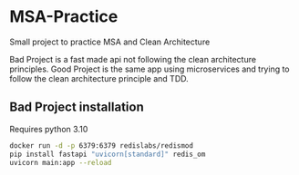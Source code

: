 # MSA-Practice

Small project to practice MSA and Clean Architecture

Bad Project is a fast made api not following the clean architecture principles.
Good Project is the same app using microservices and trying to follow the clean architecture principle and TDD.

## Bad Project installation

Requires python 3.10

```bash
docker run -d -p 6379:6379 redislabs/redismod
pip install fastapi "uvicorn[standard]" redis_om
uvicorn main:app --reload
```

